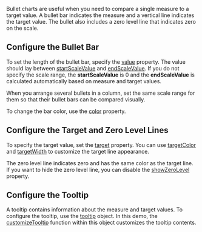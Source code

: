Bullet charts are useful when you need to compare a single measure to a target value. A bullet bar indicates the measure and a vertical line indicates the target value. The bullet also includes a zero level line that indicates zero on the scale.

## Configure the Bullet Bar

To set the length of the bullet bar, specify the [value](/Documentation/ApiReference/UI_Components/dxBullet/Configuration/#value) property. The value should lay between [startScaleValue](/Documentation/ApiReference/UI_Components/dxBullet/Configuration/#startScaleValue) and [endScaleValue](/Documentation/ApiReference/UI_Components/dxBullet/Configuration/#endScaleValue). If you do not specify the scale range, the **startScaleValue** is 0 and the **endScaleValue** is calculated automatically based on measure and target values. 

When you arrange several bullets in a column, set the same scale range for them so that their bullet bars can be compared visually. 

To change the bar color, use the [color](/Documentation/ApiReference/UI_Components/dxBullet/Configuration/#color) property.

## Configure the Target and Zero Level Lines

To specify the target value, set the [target](/Documentation/ApiReference/UI_Components/dxBullet/Configuration/#target) property. You can use [targetColor](/Documentation/ApiReference/UI_Components/dxBullet/Configuration/#targetColor) and [targetWidth](/Documentation/ApiReference/UI_Components/dxBullet/Configuration/#targetWidth) to customize the target line appearance. 

The zero level line indicates zero and has the same color as the target line. If you want to hide the zero level line, you can disable the [showZeroLevel](/Documentation/ApiReference/UI_Components/dxBullet/Configuration/#showZeroLevel) property.

## Configure the Tooltip

A tooltip contains information about the measure and target values. To configure the tooltip, use the [tooltip](/Documentation/ApiReference/UI_Components/dxBullet/Configuration/tooltip/) object. In this demo, the [customizeTooltip](/Documentation/ApiReference/UI_Components/dxBullet/Configuration/tooltip/#customizeTooltip) function within this object customizes the tooltip contents.